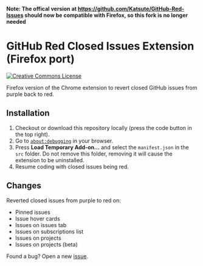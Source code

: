 **Note: The offical version at https://github.com/Katsute/GitHub-Red-Issues should now be compatible with Firefox, so this fork is no longer needed**


# GitHub Red Closed Issues Extension (Firefox port)

[![Creative Commons License](https://i.creativecommons.org/l/by-nc-sa/4.0/88x31.png)](http://creativecommons.org/licenses/by-nc-sa/4.0/)

Firefox version of the Chrome extension to revert closed GitHub issues from purple back to red.

## Installation

1. Checkout or download this repository locally (press the code button in the top right).
2. Go to [`about:debugging`](https://developer.mozilla.org/en-US/docs/Tools/about:debugging) in your browser.
3. Press **Load Temporary Add-on…** and select the `manifest.json` in the `src` folder. Do not remove this folder, removing it will cause the extension to be uninstalled.
4. Resume coding with closed issues being red.
## Changes

Reverted closed issues from purple to red on:
- Pinned issues
- Issue hover cards
- Issues on issues tab
- Issues on subscriptions list
- Issues on projects
- Issues on projects (beta)

Found a bug? Open a new [issue](https://github.com/Katsute/GitHub-Red-Closed-Issues-Extension/issues).

